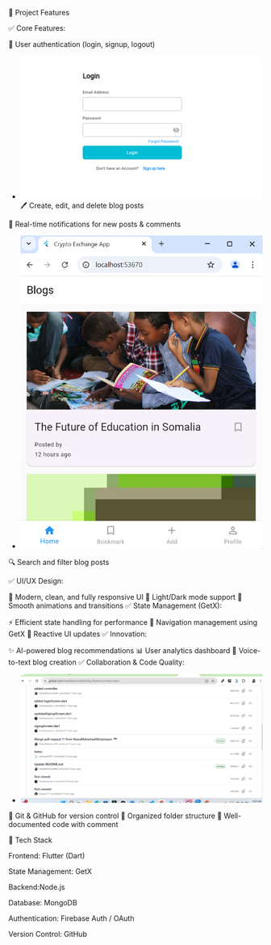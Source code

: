 📌 Project Features

✅ Core Features:

👥 User authentication (login, signup, logout)
- ![API Architecture](https://github.com/HawaMuhumedAli/blog-flutter/blob/3a3c256578fb1c3396feec6de5293af45d00989e/Screenshot%202025-02-01%20080429.png
)
🖊️ Create, edit, and delete blog posts

📩 Real-time notifications for new posts & comments
- ![API Architecture](https://github.com/HawaMuhumedAli/blog-flutter/blob/1cc4392cc4ad29c90e986ebfb32bbb1d493cee79/Screenshot%202025-02-01%20083754.png
)

🔍 Search and filter blog posts

✅ UI/UX Design:

🎨 Modern, clean, and fully responsive UI
🌙 Light/Dark mode support
🔄 Smooth animations and transitions
✅ State Management (GetX):

⚡ Efficient state handling for performance
📍 Navigation management using GetX
🔄 Reactive UI updates
✅ Innovation:

✨ AI-powered blog recommendations
📊 User analytics dashboard
🎤 Voice-to-text blog creation
✅ Collaboration & Code Quality:
- ![API Architecture](https://github.com/HawaMuhumedAli/blog-flutter/blob/a847cbb1c218f715a6ff1071b759c9946bf83f2c/Screenshot%202025-02-01%20083242.png
)


🔄 Git & GitHub for version control
📂 Organized folder structure
📑 Well-documented code with comment


🚀 Tech Stack

Frontend: Flutter (Dart)

State Management: GetX

Backend:Node.js

Database: MongoDB

Authentication: Firebase Auth / OAuth

Version Control:  GitHub
